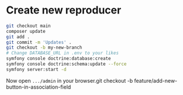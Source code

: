 # Create new reproducer
```bash
git checkout main
composer update
git add .
git commit -m 'Updates' .
git checkout -b my-new-branch
# Change DATABASE_URL in .env to your likes
symfony console doctrine:database:create
symfony console doctrine:schema:update --force
symfony server:start -d
```

Now open `.../admin` in your browser.git checkout -b feature/add-new-button-in-association-field
